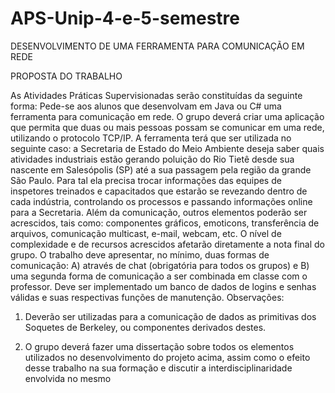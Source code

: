 # APS-Unip-4-e-5-semestre
DESENVOLVIMENTO DE UMA FERRAMENTA PARA COMUNICAÇÃO EM REDE


PROPOSTA DO TRABALHO

As Atividades Práticas Supervisionadas serão constituídas da seguinte forma:
Pede-se aos alunos que desenvolvam em Java ou C# uma ferramenta para
comunicação em rede. O grupo deverá criar uma aplicação que permita que duas ou
mais pessoas possam se comunicar em uma rede, utilizando o protocolo TCP/IP.
A ferramenta terá que ser utilizada no seguinte caso: a Secretaria de Estado do
Meio Ambiente deseja saber quais atividades industriais estão gerando poluição do
Rio Tietê desde sua nascente em Salesópolis (SP) até a sua passagem pela região
da grande São Paulo. Para tal ela precisa trocar informações das equipes de
inspetores treinados e capacitados que estarão se revezando dentro de cada
indústria, controlando os processos e passando informações online para a Secretaria.
Além da comunicação, outros elementos poderão ser acrescidos, tais como:
componentes gráficos, emoticons, transferência de arquivos, comunicação multicast,
e-mail, webcam, etc. O nível de complexidade e de recursos acrescidos afetarão
diretamente a nota final do grupo.
O trabalho deve apresentar, no mínimo, duas formas de comunicação: A) através
de chat (obrigatória para todos os grupos) e B) uma segunda forma de comunicação
a ser combinada em classe com o professor. Deve ser implementado um banco de
dados de logins e senhas válidas e suas respectivas funções de manutenção.
Observações:

1) Deverão ser utilizadas para a comunicação de dados as primitivas dos
Soquetes de Berkeley, ou componentes derivados destes.

2) O grupo deverá fazer uma dissertação sobre todos os elementos utilizados no
desenvolvimento do projeto acima, assim como o efeito desse trabalho na sua
formação e discutir a interdisciplinaridade envolvida no mesmo
